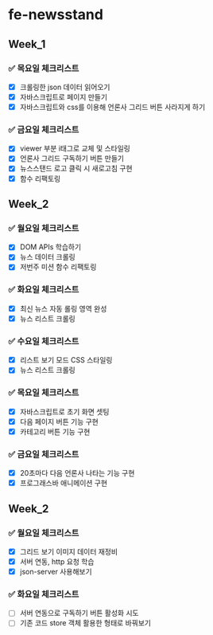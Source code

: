 # fe-newsstand

## Week_1

### ✅ 목요일 체크리스트

- [x] 크롤링한 json 데이터 읽어오기
- [x] 자바스크립트로 페이지 만들기
- [x] 자바스크립트와 css를 이용해 언론사 그리드 버튼 사라지게 하기

### ✅ 금요일 체크리스트

- [x] viewer 부분 i태그로 교체 및 스타일링
- [x] 언론사 그리드 구독하기 버튼 만들기
- [x] 뉴스스탠드 로고 클릭 시 새로고침 구현
- [x] 함수 리팩토링

## Week_2

### ✅ 월요일 체크리스트

- [x] DOM APIs 학습하기
- [x] 뉴스 데이터 크롤링
- [x] 저번주 미션 함수 리팩토링

### ✅ 화요일 체크리스트

- [x] 최신 뉴스 자동 롤링 영역 완성
- [x] 뉴스 리스트 크롤링

### ✅ 수요일 체크리스트

- [x] 리스트 보기 모드 CSS 스타일링
- [x] 뉴스 리스트 크롤링

### ✅ 목요일 체크리스트

- [x] 자바스크립트로 초기 화면 셋팅
- [x] 다음 페이지 버튼 기능 구현
- [x] 카테고리 버튼 기능 구현

### ✅ 금요일 체크리스트

- [x] 20초마다 다음 언론사 나타는 기능 구현
- [x] 프로그래스바 애니메이션 구현

## Week_2

### ✅ 월요일 체크리스트

- [x] 그리드 보기 이미지 데이터 재정비
- [x] 서버 연동, http 요청 학습
- [x] json-server 사용해보기

### ✅ 화요일 체크리스트

- [ ] 서버 연동으로 구독하기 버튼 활성화 시도
- [ ] 기존 코드 store 객체 활용한 형태로 바꿔보기
